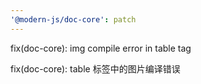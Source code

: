 ```yaml
---
'@modern-js/doc-core': patch
---
```


fix(doc-core): img compile error in table tag

fix(doc-core): table 标签中的图片编译错误
